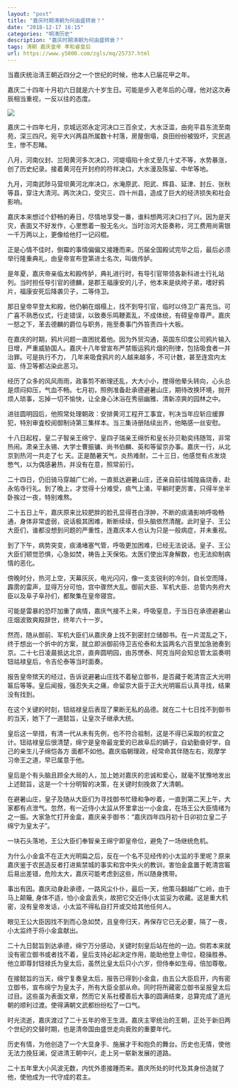 ```yaml
---
layout: "post"
title: "嘉庆时期清朝为何由盛转衰？"
date: "2018-12-17 16:15"
categories: "明清历史"
description: "嘉庆时期清朝为何由盛转衰？"
tags: 清朝 嘉庆皇帝 孝和睿皇后
url: https://www.y5000.com/zgls/mq/25737.html
---
```






当嘉庆统治淸王朝近四分之一个世纪的时候，他本人已届花甲之年。

嘉庆二十四年十月初六日就是六十岁生日。可能是步入老年后的心理，他对这次寿辰相当重视，一反以往的态度。

![](https://img.y5000.com/uploads/allimg/170925/13-1F925131142E4.jpg)

嘉庆二十四年七月，京城远郊永定河决口三百余丈，大水泛滥，由宛平县东流至南苑，深三四尺。宛平大兴两县所属数十村落，房屋倒塌，良田纷纷被毁坏，灾民逃生，惨不忍睹。

八月，河南仪封、兰阳黄河多次决口，河堤塌陷十余丈至几十丈不等，水势暴涨，创了历史纪录。接着黄河在开封府的符祥决口，大水漫及陈留、中牟等地。

九月，河南武陟马营坝黄河北岸决口，水淹原武、阳武、辉县、延津、封丘、张秋等县，穿注大清河。两次决口，受灾三、四十州县，造成了巨大的经济损失和社会影响。

嘉庆本来想过个舒畅的寿日，尽情地享受一番，谁料想两河决口扫了兴。因为是天灾，表面又不好发作，心里憋着一股无名火。当时治河大臣奏称，河工费用尚需银一千万两以上，更像给他打一记闷棍。

正是心情不佳时，倒霉的事情偏偏又接踵而来。历届全国殿试完毕之后，最后必须举行隆重典礼，由皇帝宣布登第进士名次，叫做传胪。

是年夏，嘉庆帝亲临太和殿传胪，典礼进行时，有导引官带领各新科进士行礼站列。当时担任导引官的德麟，是郡王福康安的儿子，他本来是纨绔子弟，嗜好鸦片，福康安死后降袭贝子，二等侍卫。

那日皇帝早登太和殿，他仍躺在烟榻上，找不到导引官，临时以侍卫广喜充当。可广喜不熟悉仪式，行走错误，以致奏乐鸣鞭紊乱，不成体统，有碍皇帝尊严。嘉庆一怒之下，革去德麟的爵位与职务，拖至奏事门外笞责四十大板。

在嘉庆的时期，鸦片问题一直困扰着他。因为外贸沟通，英国东印度公司鸦片输入日增，严重威胁国人。嘉庆十八年曾宣布严禁贩运鸦片烟的刑律，包括吸食者一并治罪。可是执行不力，
几年来吸食鸦片的人越来越多，不可计数，甚至连宫内太监、侍卫等都沾染此恶习。

经历了众多的风风雨雨，政事剪不断理还乱，大大小小，搅得他晕头转向，心头总是烦闷抑压，气血不畅。七月初，照例准备赴承德避暑山庄，期待改换环境，抛开烦人琐事，忘掉一切不愉快，让全身心沐浴在秀丽幽雅、清新凉爽的园林之中。

进驻圆明园后，他照常处理朝政：安排黄河工程开工事宜，判决当年应斩应缓罪犯，特別审査校阅御制诗第三集样本。当三集诗册陆续出齐，他略感一丝安慰。

十八日起程，皇二子智亲王绵宁、皇四子瑞亲王绵忻和皇长孙贝勒奕纬随驾，非常热闹。肃亲王永锡、大学士曹振镛、尚书伯麟、英和等留京办事。嘉庆一行，从北京到热河一共走了七
天。正是酷暑天气，炎热难耐，二十三日，他感觉有点发烧憋气，以为偶感暑热，并没有在意，照常前行。

二十四日，仍旧骑马穿越广仁岭，一直抵达避暑山庄，还亲自前往城隍庙烧香，赴永佑寺行礼。到了晚上，才觉得十分难受，痰气上涌，平躺时更厉害，只得半坐半卧挨过一夜，特别难熬。

二十五日上午，嘉庆原来比较肥胖的脸孔显得苍白浮肿，不断的痰涌影响呼吸畅通，身体非常虚弱，说话极其困难，断断续续，但头脑依然清醒。此时皇子、王公大臣们，谁都没想到问题的严重性，连嘉庆本人也认为只是一般病症，并未重视。

到了下午，病势突变，痰涌堵塞气管，呼吸更加困难，巳经无法说话。皇子、王公大臣们顿觉恐惧，心急如焚，祷告上天保佑。太医们使出浑身解数，也无法抑制病情的恶化。

傍晚时分，热河上空，天幕灰灰，电光闪闪，像一支支锐利的冷剑，自长空而降，霹雳的雷声，显得万分可怕，宫中骤然大乱。御前大臣、军机大臣、总管内务府大臣以及阜子阜孙们，都聚集在皇帝寝宫。

可能是雷暴的恐吓加重了病情，嘉庆气接不上来，呼吸窒息，于当日在承德避暑山庄烟波致爽殿辞世，终年六十一岁。

然而，随从御前、军机大臣们从嘉庆身上找不到密封立储御书。在一片混乱之下，终于想出一个折中的方案，就立即派御前侍卫吉伦泰和太监两名六百里加急驰奏到京。二十七日凌晨抵达北京，直奔圆明园，由苏愣泰、阿克当阿会知总管太监奏明钮祜禄皇后，令吉伦泰等当时面奏。

报告皇帝殡天的经过，告诉说避暑山庄找不着秘立御书，是否藏于乾清宫正大光明匾后等等。皇后闻报，强忍失夫之痛，命留京大臣于正大光明匾后认真寻找，结果没有找到。

在这个关键的时刻，钮祜禄皇后表现了果断无私的品德。就在二十七日找不到御书的当天，她下了一道懿旨，让皇次子继承大统。

皇后这一举措，有清一代从未有先例，也不符合祖制，这是不得已采取的权宜之计。钮祜禄皇后很清楚，绵宁是皇帝最宠爱的已故阜后的嫡子，自幼勤奋好学，自己的亲生儿子绵恺各方
面都不如他。嘉庆临朝理政，经常命其伴随左右，观摩学习帝王之道，早已属意于他。

皇后是个有头脑且顾全大局的人，加上她对嘉庆的忠诚和爱心，就毫不犹豫地发出上述懿旨，这是一个十分明智的决策，在关键时刻挽救了大清朝。

在避暑山庄，皇子及随从大臣们为寻找御书忙碌和争吵着，一直到第二天上午，大家都有点泄气。忽然，有一近侍小太监从怀里拿出一小金盒，在场王公大臣情绪为之一振。大家急忙打开金盒，嘉庆亲手御书：“嘉庆四年四月初十日卯初立皇二子绵宁为皇太子”。

一块石头落地，王公大臣们奉智亲王绵宁即皇帝位，避免了一场继统危机。

为什么小金盒不在正大光明扁之后，反在一个名不见经传的小太监的手里呢？原来嘉庆鉴于农民造反者打进紫禁城的事实和宫中失火的教训，害怕金盒置于乾清宫匾后易出差错，危险太大，嘉庆可能考虑到这些，所以随身携带。

事出有因。嘉庆动身赴承德，一路风尘仆仆，最后一天，他策马翻越广仁岭，由于马上颠簸,
身体不适，怕小金盒丢失，故把它交近侍小太监妥为收藏。这是重大机密，没有皇帝发话，小太监不得私自打开或交给其他任何人。

眼见王公大臣因找不到而心急如焚，且皇帝归天，再保存它已无必要，隔了一夜，小太监终于将小金盒献出。

二十九日懿旨到达承德，绵宁万分感动，关键时刻皇后站在他的一边。倘若本来就没有密立御书或者找不着，皇后支持必起决定作用，能助他登上帝位，稳操胜券。他立即尊封钮禄氏为皇太后，虽然比皇太后只小六岁，但侍奉如生母，倍加尊敬。

在接懿旨的当天，绵宁复奏皇太后，报告已得到小金盒，由五公大臣启开，内有密立御书，宣布绵宁为皇太子，所有大臣全部从命。同时将所藏密立御书呈报皇太后过目。这些虽为表面文章，然而它关系社稷善后大事的圆满结束，总算完成了道光朝的顺利过渡。使得满朝文武都纷纷松了一口气。

时光流逝，嘉庆渡过了二十五年的帝王生涯。嘉庆主宰统治的王朝，正处于新旧两个世纪的交替时期，也是清帝国由盛世走向衰败的重要年代。

历史有情，为他创造了一个大显身手、施展才干和抱负的舞台。历史也无情，使他无法力挽狂澜，促进清王朝中兴，走上另一崭新发展的道路。

二十五年里大小风波无数，内忧外患接踵而来。嘉庆所处的时代及其身份造就了他，使他成为一代守成的君主。
